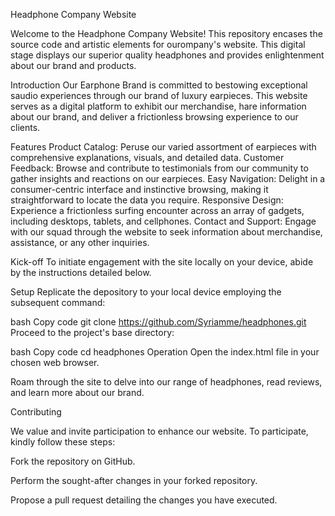 Headphone Company Website

Welcome to the Headphone Company Website! This repository  encases the source  code and artistic elements for ourompany's website.
This digital stage displays our superior quality headphones and provides enlightenment about our brand and products.

Introduction
Our Earphone Brand is committed to bestowing exceptional saudio experiences through our brand of luxury earpieces.
This website serves as a  digital platform to exhibit our merchandise, hare information about our brand, and deliver a frictionless browsing experience to our clients.

Features
Product Catalog: Peruse our varied assortment of earpieces with comprehensive explanations, visuals, and detailed data.
Customer Feedback: Browse and contribute to testimonials from our community to gather insights and reactions on our earpieces.
Easy Navigation: Delight in a consumer-centric interface and instinctive browsing, making it straightforward to locate the data you require.
Responsive Design: Experience a frictionless surfing encounter across an array of gadgets, including desktops, tablets, and cellphones.
Contact and Support: Engage with our squad through the website to seek information about merchandise, assistance, or any other inquiries.

Kick-off
To initiate engagement with the site locally on your device, abide by the instructions detailed below.

Setup
Replicate the depository to your local device employing the subsequent command:

bash
Copy code
git clone https://github.com/Syriamme/headphones.git
Proceed to the project's base directory:

bash
Copy code
cd headphones
Operation
Open the index.html file in your chosen web browser.

Roam through the site to delve into our range of headphones, read reviews, and learn more about our brand.

Contributing

We value and invite participation to enhance our website. To participate, kindly follow these steps:

Fork the repository on GitHub.

Perform the sought-after changes in your forked repository.

Propose a pull request detailing the changes you have executed.